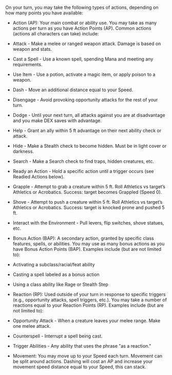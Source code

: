 On your turn, you may take the following types of actions, depending on how many points you have available:

- Action (AP): Your main combat or ability use. You may take as many actions per turn as you have Action Points (AP). Common actions (actions all characters can take) include:
    

- Attack - Make a melee or ranged weapon attack. Damage is based on weapon and stats.
    
- Cast a Spell - Use a known spell, spending Mana and meeting any requirements.
    
- Use Item - Use a potion, activate a magic item, or apply poison to a weapon.
    
- Dash - Move an additional distance equal to your Speed.
    
- Disengage - Avoid provoking opportunity attacks for the rest of your turn.
    
- Dodge - Until your next turn, all attacks against you are at disadvantage and you make DEX saves with advantage.
    
- Help - Grant an ally within 5 ft advantage on their next ability check or attack.
    
- Hide - Make a Stealth check to become hidden. Must be in light cover or darkness.
    
- Search - Make a Search check to find traps, hidden creatures, etc.
    
- Ready an Action - Hold a specific action until a trigger occurs (see Readied Actions below).
    
- Grapple - Attempt to grab a creature within 5 ft. Roll Athletics vs target’s Athletics or Acrobatics. Success: target becomes Grappled (Speed 0).
    
- Shove - Attempt to push a creature within 5 ft. Roll Athletics vs target’s Athletics or Acrobatics. Success: target is knocked prone and pushed 5 ft.
    
- Interact with the Environment - Pull levers, flip switches, shove statues, etc.
    

- Bonus Action (BAP): A secondary action, granted by specific class features, spells, or abilities. You may use as many bonus actions as you have Bonus Action Points (BAP). Examples include (but are not limited to):
    

- Activating a subclass/racial/feat ability 
    
- Casting a spell labeled as a bonus action
    
- Using a class ability like Rage or Stealth Step
    

- Reaction (RP): Used outside of your turn in response to specific triggers (e.g., opportunity attacks, spell triggers, etc.). You may take a number of reactions equal to your Reaction Points (RP). Examples include (but are not limited to):
    

- Opportunity Attack - When a creature leaves your melee range. Make one melee attack.
    
- Counterspell - Interrupt a spell being cast.
    
- Trigger Abilities - Any ability that uses the phrase "as a reaction."
    

- Movement: You may move up to your Speed each turn. Movement can be split around actions. Dashing will cost an AP and increase your movement speed distance equal to your Speed, this can stack.